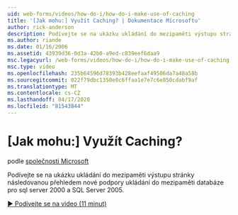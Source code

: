 ```yaml
---
uid: web-forms/videos/how-do-i/how-do-i-make-use-of-caching
title: '[Jak mohu:] Využít Caching? | Dokumentace Microsoftu'
author: rick-anderson
description: Podívejte se na ukázku ukládání do mezipaměti výstupu stránky následovanou přehledem nové podpory ukládání do mezipaměti databáze pro sql server 2000 a SQL Server 2005.
ms.author: riande
ms.date: 01/16/2006
ms.assetid: 43939d36-0d3a-42b0-a9ed-c839eef6daa9
msc.legacyurl: /web-forms/videos/how-do-i/how-do-i-make-use-of-caching
msc.type: video
ms.openlocfilehash: 235b64596d78393b428eefaaf49506da7a48a58b
ms.sourcegitcommit: 022f79dbc1350e0c6ffaa1e7e7c6e850cdabf9af
ms.translationtype: MT
ms.contentlocale: cs-CZ
ms.lasthandoff: 04/17/2020
ms.locfileid: "81543844"
---
```

# <a name="how-do-i-make-use-of-caching"></a>[Jak mohu:] Využít Caching?

podle [společnosti Microsoft](https://github.com/microsoft)

Podívejte se na ukázku ukládání do mezipaměti výstupu stránky následovanou přehledem nové podpory ukládání do mezipaměti databáze pro sql server 2000 a SQL Server 2005.

[&#9654; Podívejte se na video (11 minut)](https://channel9.msdn.com/Blogs/ASP-NET-Site-Videos/how-do-i-make-use-of-caching)
